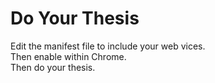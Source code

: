 # Do Your Thesis

Edit the manifest file to include your web vices.  
Then enable within Chrome.  
Then do your thesis.   
